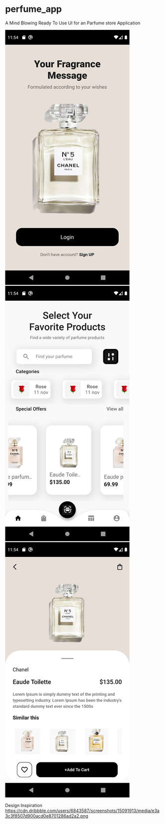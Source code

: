 # perfume_app

A Mind Blowing Ready To Use UI for an Parfume store Application

![Screenshot](Screenshot_1619245455.png) ![Screenshot](Screenshot_1619245465.png) ![Screenshot](Screenshot_1619245469.png)

Design Inspiration https://cdn.dribbble.com/users/6843587/screenshots/15091913/media/e3a3c3f8507d900acd0e8701286ad2a2.png
